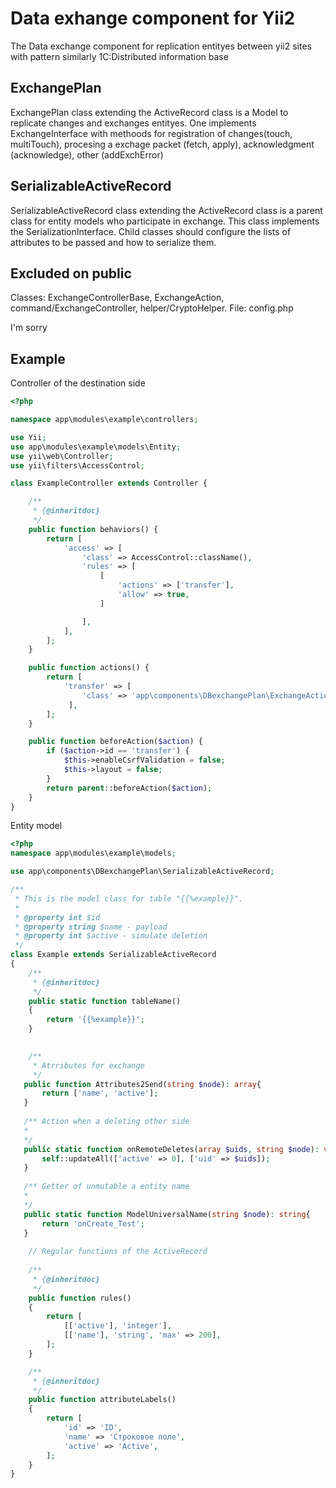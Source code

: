 # Data exhange component for Yii2

The Data exchange component for replication entityes between yii2 sites with pattern similarly 1C:Distributed information base

ExchangePlan
------------

ExchangePlan class extending the ActiveRecord class is a Model to replicate changes and exchanges entityes. One implements ExchangeInterface with methoods for
registration of changes(touch, multiTouch), procesing a exchage packet (fetch, apply), acknowledgment (acknowledge), other (addExchError)

SerializableActiveRecord
------------------------

SerializableActiveRecord class extending the ActiveRecord class is a parent class for entity models who participate in exchange. This class implements the SerializationInterface. Child classes should configure the lists of attributes to be passed and how to serialize them.

Excluded on public
------------------
Classes: ExchangeControllerBase, ExchangeAction, command/ExchangeController, helper/CryptoHelper. File: config.php

I'm sorry


Example
-------
Controller of the destination side

```PHP
<?php

namespace app\modules\example\controllers;

use Yii;
use app\modules\example\models\Entity;
use yii\web\Controller;
use yii\filters\AccessControl;

class ExampleController extends Controller {

    /**
     * {@inheritdoc}
     */
    public function behaviors() {
        return [
            'access' => [
                'class' => AccessControl::className(),
                'rules' => [
                    [
                        'actions' => ['transfer'],
                        'allow' => true,
                    ]

                ],
            ],
        ];
    }

    public function actions() {
        return [
            'transfer' => [
                'class' => 'app\components\DBexchangePlan\ExchangeAction', // or other path where u replace the ExchangeAction
             ],
        ];
    }

    public function beforeAction($action) {
        if ($action->id == 'transfer') {
            $this->enableCsrfValidation = false;
            $this->layout = false;           
        }
        return parent::beforeAction($action);
    }
}
```

Entity model

```PHP
<?php
namespace app\modules\example\models;

use app\components\DBexchangePlan\SerializableActiveRecord;

/**
 * This is the model class for table "{{%example}}".
 *
 * @property int $id
 * @property string $name - payload
 * @property int $active - simulate deletion
 */
class Example extends SerializableActiveRecord
{
    /**
     * {@inheritdoc}
     */
    public static function tableName()
    {
        return '{{%example}}';
    }

           
    /**
     * Atrributes for exchange
     */
   public function Attributes2Send(string $node): array{
       return ['name', 'active'];
   }
   
   /** Action when a deleting other side 
   *
   */
   public static function onRemoteDeletes(array $uids, string $node): void{
       self::updateAll(['active' => 0], ['uid' => $uids]);
   }
   
   /** Getter of unmutable a entity name
   *
   */
   public static function ModelUniversalName(string $node): string{
       return 'onCreate_Test';
   }
    
    // Regular functions of the ActiveRecord
    
    /**
     * {@inheritdoc}
     */
    public function rules()
    {
        return [
            [['active'], 'integer'],
            [['name'], 'string', 'max' => 200],
        ];
    }

    /**
     * {@inheritdoc}
     */
    public function attributeLabels()
    {
        return [
            'id' => 'ID',
            'name' => 'Строковое поле',
            'active' => 'Active',
        ];
    }
}
```
